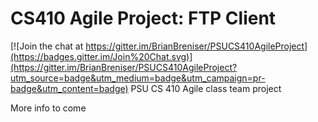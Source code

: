 # CS410 Agile Project: FTP Client

[![Join the chat at https://gitter.im/BrianBreniser/PSUCS410AgileProject](https://badges.gitter.im/Join%20Chat.svg)](https://gitter.im/BrianBreniser/PSUCS410AgileProject?utm_source=badge&utm_medium=badge&utm_campaign=pr-badge&utm_content=badge)
PSU CS 410 Agile class team project

More info to come
